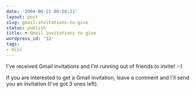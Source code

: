 ```yaml
---
date: '2004-06-21 09:58:11'
layout: post
slug: gmail-invitations-to-give
status: publish
title: ⚑ Gmail invitations to give
wordpress_id: '12'
tags:
- misc
---
```


I've received Gmail invitations and I'm running out of friends to invite! :-)  

If you are interested to get a Gmail invitation, leave a comment and I'll send you an invitation (I've got 3 ones left).



